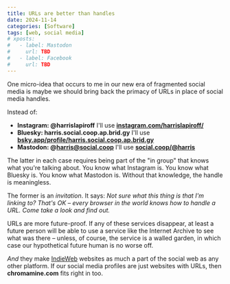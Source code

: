 ```yaml
---
title: URLs are better than handles
date: 2024-11-14
categories: [Software]
tags: [web, social media]
# xposts:
#   - label: Mastodon
#     url: TBD
#   - label: Facebook
#     url: TBD
---
```


One micro-idea that occurs to me in our new era of fragmented social media is maybe we should bring back the primacy of URLs in place of social media handles.

Instead of:

* **Instagram: @harrislapiroff** I'll use **[instagram.com/harrislapiroff/][]**
* **Bluesky: harris.social.coop.ap.brid.gy** I'll use **[bsky.app/profile/harris.social.coop.ap.brid.gy][]**
* **Mastodon: @harris@social.coop** I'll use **[social.coop/@harris][]**

[instagram.com/harrislapiroff/]: https://instagram.com/harrislapiroff/
[bsky.app/profile/harris.social.coop.ap.brid.gy]: https://bsky.app/profile/harris.social.coop.ap.brid.gy
[social.coop/@harris]: https://social.coop/@harris

The latter in each case requires being part of the "in group" that knows what you're talking about. You know what Instagram is. You know what Bluesky is. You know what Mastodon is. Without that knowledge, the handle is meaningless.

The former is an *invitation*. It says: *Not sure what this thing is that I'm linking to? That's OK – every browser in the world knows how to handle a URL. Come take a look and find out.*

URLs are more future-proof. If any of these services disappear, at least a future person will be able to use a service like the Internet Archive to see what was there – unless, of course, the service is a walled garden, in which case our hypothetical future human is no worse off.

*And* they make [IndieWeb](https://indieweb.org/) websites as much a part of the social web as any other platform. If our social media profiles are just websites with URLs, then **chromamine.com** fits right in too.
